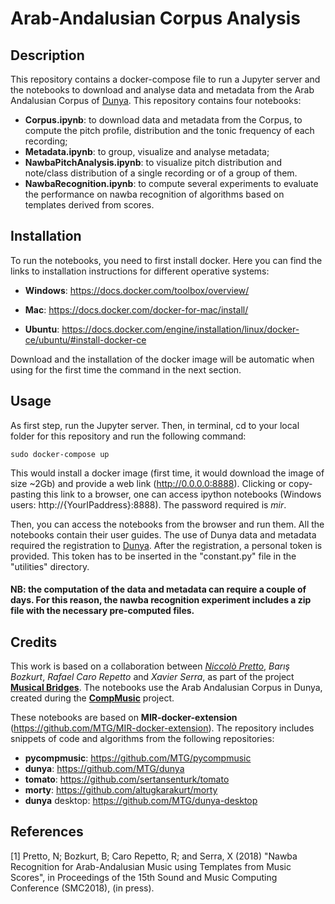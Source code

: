 # Arab-Andalusian Corpus Analysis

## Description

This repository contains a docker-compose file to run a Jupyter server and the notebooks to download and analyse data and metadata from the Arab Andalusian Corpus of [Dunya](http://dunya.compmusic.upf.edu/). This repository contains four notebooks:

*  **Corpus.ipynb**:  to download data and metadata from the Corpus, to compute the pitch profile, distribution and the tonic frequency of each recording;
* **Metadata.ipynb**: to group, visualize and analyse metadata;
* **NawbaPitchAnalysis.ipynb**: to visualize pitch distribution and note/class distribution of a single recording or of a group of them.
* **NawbaRecognition.ipynb**: to compute several experiments to evaluate the performance on nawba recognition of algorithms based on templates derived from scores.

## Installation
To run the notebooks, you need to first install docker. Here you can find the links to installation instructions for different operative systems:
* **Windows**: https://docs.docker.com/toolbox/overview/

* **Mac**: https://docs.docker.com/docker-for-mac/install/

* **Ubuntu**: https://docs.docker.com/engine/installation/linux/docker-ce/ubuntu/#install-docker-ce

Download and the installation of the docker image will be automatic when using for the first time the command in the next section.

## Usage
As first step, run the Jupyter server.
Then, in terminal, cd to your local folder for this repository and run the following command:
```
sudo docker-compose up
```

This would install a docker image (first time, it would download the image of size ~2Gb) and provide a web link (http://0.0.0.0:8888). Clicking or copy-pasting this link to a browser, one can access ipython notebooks (Windows users: http://{YourIPaddress}:8888). The password required is *mir*.

Then, you can access the notebooks from the browser and run them. All the notebooks contain their user guides.
The use of Dunya data and metadata required the registration to [Dunya](http://dunya.compmusic.upf.edu/). After the registration, a personal token is provided. This token has to be inserted in the "constant.py" file in the "utilities" directory.

#### NB: the computation of the data and metadata can require a couple of days. For this reason, the nawba recognition experiment includes a zip file with the necessary pre-computed files.

## Credits
This work is based on a collaboration between [*Niccolò Pretto*](http://www.dei.unipd.it/~prettoni/), *Barış Bozkurt*, *Rafael Caro Repetto* and *Xavier Serra*, as part of the project [**Musical Bridges**](https://www.upf.edu/web/musicalbridges). The notebooks use the Arab Andalusian Corpus in Dunya, created during the [**CompMusic**](http://compmusic.upf.edu/) project.

These notebooks are based on **MIR-docker-extension** (https://github.com/MTG/MIR-docker-extension).
The repository includes snippets of code and algorithms from the following repositories:
* **pycompmusic**: https://github.com/MTG/pycompmusic
* **dunya**: https://github.com/MTG/dunya
* **tomato**: https://github.com/sertansenturk/tomato
* **morty**: https://github.com/altugkarakurt/morty
* **dunya** desktop: https://github.com/MTG/dunya-desktop


## References
[1] Pretto, N; Bozkurt, B; Caro Repetto, R; and Serra, X (2018) "Nawba Recognition for Arab-Andalusian Music using Templates from Music Scores", in Proceedings of the 15th Sound and Music Computing Conference (SMC2018), (in press).


